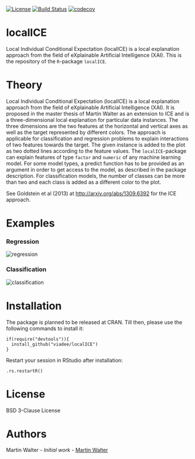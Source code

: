 [![License](https://img.shields.io/badge/License-BSD%203--Clause-blue.svg)](https://opensource.org/licenses/BSD-3-Clause)
[![Build Status](https://travis-ci.com/viadee/localICE.svg?branch=master)](https://travis-ci.com/viadee/localICE)
[![codecov](https://codecov.io/gh/viadee/localICE/branch/master/graph/badge.svg)](https://codecov.io/gh/viadee/localICE)

# localICE
Local Individual Conditional Expectation (localICE) is a local explanation approach from the field of eXplainable Artificial Intelligence (XAI). This is the repository of the ```R```-package ```localICE```.

# Theory
Local Individual Conditional Expectation (localICE) is a local explanation approach from the field of eXplainable Artificial Intelligence (XAI). It is proposed in the master thesis of Martin Walter as an extension to ICE and is a three-dimensional local explanation for particular data instances. The three dimensions are the two features at the horizontal and vertical axes as well as the target represented by different colors. The approach is applicable for classification and regression problems to explain interactions of two features towards the target. The given instance is added to the plot as two dotted lines according to the feature values. The ```localICE```-package can explain features of type ```factor``` and ```numeric``` of any machine learning model. For some model types, a predict function has to be provided as an argument in order to get access to the model, as described in the package description. For classification models, the number of classes can be more than two and each class is added as a different color to the plot.

See Goldstein et al (2013) at http://arxiv.org/abs/1309.6392 for the ICE approach. 

# Examples
### Regression

![regression]

### Classification
![classification]

# Installation
The package is planned to be released at CRAN. Till then, please use the following commands to install it:
```
if(require("devtools")){
  install_github("viadee/localICE")  
}
```

Restart your session in RStudio after installation:
```
.rs.restartR()
```

# License
BSD 3-Clause License

# Authors
Martin Walter - *Initial work* - [Martin Walter](https://github.com/aiwalter)


[regression]: 
https://github.com/viadee/localICE/blob/master/images/regression.png
"Regression"

[classification]: 
https://github.com/viadee/localICE/blob/master/images/classification.png
"Classification"
